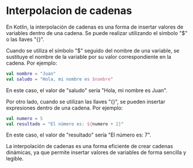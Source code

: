 # Interpolacion de cadenas

En Kotlin, la interpolación de cadenas es una forma de insertar valores de variables dentro de una cadena. Se puede realizar utilizando el símbolo "$" o las llaves "{}".

Cuando se utiliza el símbolo "$" seguido del nombre de una variable, se sustituye el nombre de la variable por su valor correspondiente en la cadena. Por ejemplo:

```kotlin
val nombre = "Juan"
val saludo = "Hola, mi nombre es $nombre"
```

En este caso, el valor de "saludo" sería "Hola, mi nombre es Juan".

Por otro lado, cuando se utilizan las llaves "{}", se pueden insertar expresiones dentro de una cadena. Por ejemplo:

```kotlin
val numero = 5
val resultado = "El número es: ${numero + 2}"
```

En este caso, el valor de "resultado" sería "El número es: 7".

La interpolación de cadenas es una forma eficiente de crear cadenas dinámicas, ya que permite insertar valores de variables de forma sencilla y legible.